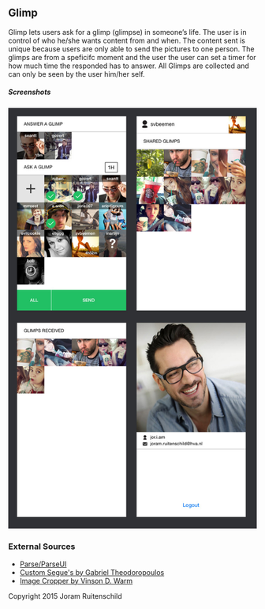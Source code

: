 ## Glimp
Glimp lets users ask for a glimp (glimpse) in someone’s life. The user is in control of who he/she wants content from and when. The content sent is unique because users are only able to send the pictures to one person. The glimps are from a speficifc moment and the user the user can set a timer for how much time the responded has to answer. All Glimps are collected and can only be seen by the user him/her self.

##### Screenshots
![Glimp Screenshots](/doc/screenshots.jpg)

### External Sources
- [Parse/ParseUI](https://parse.com/)
- [Custom Segue's by Gabriel Theodoropoulos](http://www.appcoda.com/custom-segue-animations/)
- [Image Cropper by Vinson D. Warm](https://github.com/windshg/VPImageCropper)

Copyright 2015 Joram Ruitenschild